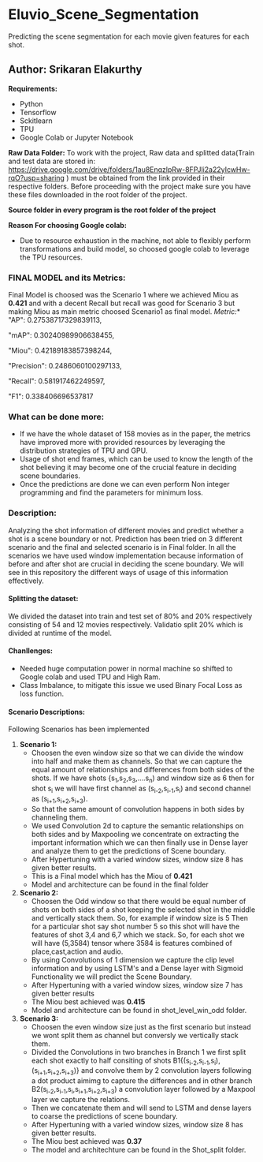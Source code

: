 # Eluvio_Scene_Segmentation
Predicting the scene segmentation for each movie given features for each shot.

## Author: Srikaran Elakurthy
**Requirements:**
- Python
- Tensorflow
- Sckitlearn
- TPU
- Google Colab or Jupyter Notebook

**Raw Data Folder:**
To work with the project, Raw data and splitted data(Train and test data are stored in: https://drive.google.com/drive/folders/1au8EnqzlpRw-8FPJli2a22yIcwHw-rqO?usp=sharing ) must be obtained from the link provided in their respective folders. Before proceeding with the project make sure you have these files downloaded in the root folder of the project.

**Source folder in every program is the root folder of the project**

**Reason For choosing Google colab:**
- Due to resource exhaustion in the machine, not able to flexibly perform transformations and build model, so choosed google colab to leverage the TPU resources. 

### FINAL MODEL and its Metrics:
Final Model is choosed was the Scenario 1 where we achieved Miou as **0.421** and with a decent Recall but recall was good for Scenario 3 but making Miou as main metric choosed Scenario1 as final model.
**Metric*:**
"AP": 0.27538717329839113,

"mAP": 0.30240989906638455,

"Miou": 0.42189183857398244,

"Precision": 0.2486060100297133,

"Recall": 0.581917462249597,

"F1": 0.338406696537817

### What can be done more:
- If we have the whole dataset of 158 movies as in the paper, the metrics have improved more with provided resources by leveraging the distribution strategies of TPU and GPU.
- Usage of shot end frames, which can be used to know the length of the shot believing it may become one of the crucial feature in deciding scene boundaries.
- Once the predictions are done we can even perform Non integer programming and find the parameters for minimum loss.

### Description:
Analyzing the shot information of different movies and predict whether a shot is a scene boundary or not. Prediction has been tried on 3 different scenario and the final and selected scenario is in Final folder. In all the scenarios we have used window implementation because information of before and after shot are crucial in deciding the scene boundary. We will see in this repository the different ways of usage of this information effectively.

#### Splitting the dataset:
We divided the dataset into train and test set of 80% and 20% respectively consisting of 54 and 12 movies respectively. Validatio split 20% which is divided at runtime of the model.

#### Chanllenges:
 - Needed huge computation power in normal machine so shifted to Google colab and used TPU and High Ram.
 - Class Imbalance, to mitigate this issue we used Binary Focal Loss as loss function.
#### Scenario Descriptions:
Following Scenarios has been implemented 
1. **Scenario 1:**
    - Choosen the even window size so that we can divide the window into half and make them as channels. So that we can capture the equal amount of relationships and differences from both sides of the shots. If we have shots {s<sub>1</sub>,s<sub>2</sub>,s<sub>3</sub>,....s<sub>n</sub>) and window size as 6 then for shot s<sub>i</sub> we will have first channel as (s<sub>i-2</sub>,s<sub>i-1</sub>,s<sub>i</sub>) and second channel as (s<sub>i+1</sub>,s<sub>i+2</sub>,s<sub>i+3</sub>).
    - So that the same amount of convolution happens in both sides by channeling them.
    - We used Convolution 2d to capture the semantic relationships on both sides and by Maxpooling we concentrate on extracting the important information which we can then finally use in Dense layer and analyze them to get the predictions of Scene boundary.
    - After Hypertuning with a varied window sizes, window size 8 has given better results.
    - This is a Final model which has the Miou of **0.421**
    - Model and architecture can be found in the final folder
2. **Scenario 2:** 
    - Choosen the Odd window so that there would be equal number of shots on both sides of a shot keeping the selected shot in the middle and vertically stack them. So, for example if window size is 5 Then for a particular shot say shot number 5 so this shot will have the features of shot 3,4 and 6,7 which we stack. So, for each shot we will have (5,3584) tensor where 3584 is features combined of place,cast,action and audio.
    - By using Convolutions of 1 dimension we capture the clip level information and by using LSTM's and a Dense layer with Sigmoid Functionality we will predict the Scene Boundary.
    - After Hypertuning with a varied window sizes, window size 7 has given better results
    - The Miou best achieved was **0.415**
    - Model and architecture can be found in shot_level_win_odd folder.
3. **Scenario 3:**
    -   Choosen the even window size just as the first scenario but instead we wont split them as channel but conversly we vertically stack them.
    -   Divided the Convolutions in two branches in Branch 1 we first split each shot exactly to half consiting of shots B1{(s<sub>i-2</sub>,s<sub>i-1</sub>,s<sub>i</sub>),(s<sub>i+1</sub>,s<sub>i+2</sub>,s<sub>i+3</sub>)} and convolve them by 2 convolution layers following a dot product aimimg to capture the differences and in other branch B2(s<sub>i-2</sub>,s<sub>i-1</sub>,s<sub>i</sub>,s<sub>i+1</sub>,s<sub>i+2</sub>,s<sub>i+3</sub>) a convolution layer followed by a Maxpool layer we capture the relations.
    -   Then we concatenate them and will send to LSTM and dense layers to coarse the predictions of scene boundary.
    -   After Hypertuning with a varied window sizes, window size 8 has given better results.
    -   The Miou best achieved was **0.37**
    -   The model and architechture can be found in the Shot_split folder.
 

